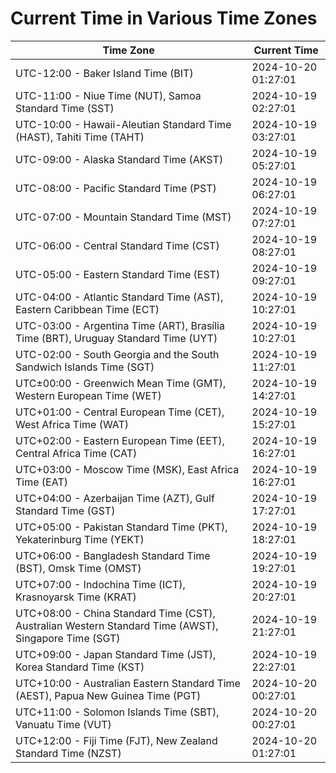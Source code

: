 # Current Time in Various Time Zones

| Time Zone | Current Time |
|-----------|--------------|
| UTC-12:00 - Baker Island Time (BIT) | 2024-10-20 01:27:01 |
| UTC-11:00 - Niue Time (NUT), Samoa Standard Time (SST) | 2024-10-19 02:27:01 |
| UTC-10:00 - Hawaii-Aleutian Standard Time (HAST), Tahiti Time (TAHT) | 2024-10-19 03:27:01 |
| UTC-09:00 - Alaska Standard Time (AKST) | 2024-10-19 05:27:01 |
| UTC-08:00 - Pacific Standard Time (PST) | 2024-10-19 06:27:01 |
| UTC-07:00 - Mountain Standard Time (MST) | 2024-10-19 07:27:01 |
| UTC-06:00 - Central Standard Time (CST) | 2024-10-19 08:27:01 |
| UTC-05:00 - Eastern Standard Time (EST) | 2024-10-19 09:27:01 |
| UTC-04:00 - Atlantic Standard Time (AST), Eastern Caribbean Time (ECT) | 2024-10-19 10:27:01 |
| UTC-03:00 - Argentina Time (ART), Brasília Time (BRT), Uruguay Standard Time (UYT) | 2024-10-19 10:27:01 |
| UTC-02:00 - South Georgia and the South Sandwich Islands Time (SGT) | 2024-10-19 11:27:01 |
| UTC±00:00 - Greenwich Mean Time (GMT), Western European Time (WET) | 2024-10-19 14:27:01 |
| UTC+01:00 - Central European Time (CET), West Africa Time (WAT) | 2024-10-19 15:27:01 |
| UTC+02:00 - Eastern European Time (EET), Central Africa Time (CAT) | 2024-10-19 16:27:01 |
| UTC+03:00 - Moscow Time (MSK), East Africa Time (EAT) | 2024-10-19 16:27:01 |
| UTC+04:00 - Azerbaijan Time (AZT), Gulf Standard Time (GST) | 2024-10-19 17:27:01 |
| UTC+05:00 - Pakistan Standard Time (PKT), Yekaterinburg Time (YEKT) | 2024-10-19 18:27:01 |
| UTC+06:00 - Bangladesh Standard Time (BST), Omsk Time (OMST) | 2024-10-19 19:27:01 |
| UTC+07:00 - Indochina Time (ICT), Krasnoyarsk Time (KRAT) | 2024-10-19 20:27:01 |
| UTC+08:00 - China Standard Time (CST), Australian Western Standard Time (AWST), Singapore Time (SGT) | 2024-10-19 21:27:01 |
| UTC+09:00 - Japan Standard Time (JST), Korea Standard Time (KST) | 2024-10-19 22:27:01 |
| UTC+10:00 - Australian Eastern Standard Time (AEST), Papua New Guinea Time (PGT) | 2024-10-20 00:27:01 |
| UTC+11:00 - Solomon Islands Time (SBT), Vanuatu Time (VUT) | 2024-10-20 00:27:01 |
| UTC+12:00 - Fiji Time (FJT), New Zealand Standard Time (NZST) | 2024-10-20 01:27:01 |
